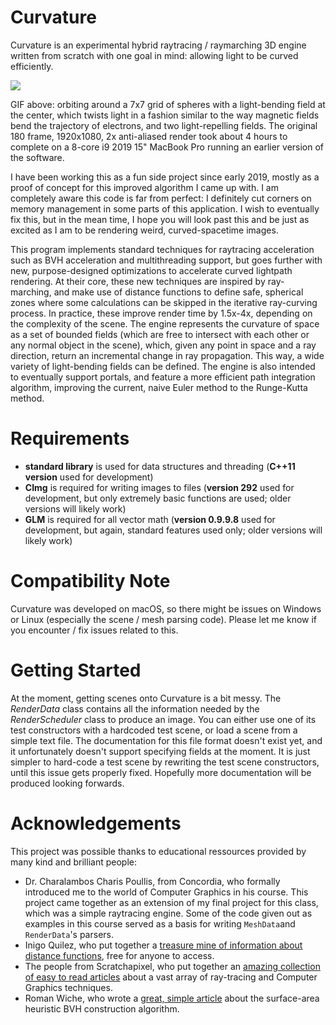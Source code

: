 # Curvature

Curvature is an experimental hybrid raytracing / raymarching 3D engine written from scratch with one goal in mind: allowing light to be curved efficiently.

![](https://github.com/simondemeule/Curvature/blob/master/doc/anim.gif)

GIF above: orbiting around a 7x7 grid of spheres with a light-bending field at the center, which twists light in a fashion similar to the way magnetic fields bend the trajectory of electrons, and two light-repelling fields. The original 180 frame, 1920x1080, 2x anti-aliased render took about 4 hours to complete on a 8-core i9 2019 15" MacBook Pro running an earlier version of the software. 

I have been working this as a fun side project since early 2019, mostly as a proof of concept for this improved algorithm I came up with. I am completely aware this code is far from perfect: I definitely cut corners on memory management in some parts of this application. I wish to eventually fix this, but in the mean time, I hope you will look past this and be just as excited as I am to be rendering weird, curved-spacetime images.

This program implements standard techniques for raytracing acceleration such as BVH acceleration and multithreading support, but goes further with new, purpose-designed optimizations to accelerate curved lightpath rendering. At their core, these new techniques are inspired by ray-marching, and make use of distance functions to define safe, spherical zones where some calculations can be skipped in the iterative ray-curving process. In practice, these improve render time by 1.5x-4x, depending on the complexity of the scene. The engine represents the curvature of space as a set of bounded fields (which are free to intersect with each other or any normal object in the scene), which, given any point in space and a ray direction, return an incremental change in ray propagation. This way, a wide variety of light-bending fields can be defined. The engine is also intended to eventually support portals, and feature a more efficient path integration algorithm, improving the current, naive Euler method to the Runge-Kutta method.

# Requirements

* **standard library** is used for data structures and threading (**C++11 version** used for development)
* **CImg** is required for writing images to files (**version 292** used for development, but only extremely basic functions are used; older versions will likely work)
* **GLM** is required for all vector math (**version 0.9.9.8** used for development, but again, standard features used only; older versions will likely work)

# Compatibility Note

Curvature was developed on macOS, so there might be issues on Windows or Linux (especially the scene / mesh parsing code). Please let me know if you encounter / fix issues related to this.

# Getting Started

At the moment, getting scenes onto Curvature is a bit messy. The *RenderData* class contains all the information needed by the *RenderScheduler* class to produce an image. You can either use one of its test constructors with a hardcoded test scene, or load a scene from a simple text file. The documentation for this file format doesn't exist yet, and it unfortunately doesn't support specifying fields at the moment. It is just simpler to hard-code a test scene by rewriting the test scene constructors, until this issue gets properly fixed. Hopefully more documentation will be produced looking forwards.

# Acknowledgements

This project was possible thanks to educational ressources provided by many kind and brilliant people:
- Dr. Charalambos Charis Poullis, from Concordia, who formally introduced me to the world of Computer Graphics in his course. This project came together as an extension of my final project for this class, which was a simple raytracing engine. Some of the code given out as examples in this course served as a basis for writing `MeshData`and `RenderData`'s parsers. 
- Inigo Quilez, who put together a [treasure mine of information about distance functions](https://www.iquilezles.org/www/articles/distfunctions/distfunctions.htm), free for anyone to access.
- The people from Scratchapixel, who put together an [amazing collection of easy to read articles](https://www.scratchapixel.com/) about a vast array of ray-tracing and Computer Graphics techniques.
- Roman Wiche, who wrote a [great, simple article](https://medium.com/@bromanz/how-to-create-awesome-accelerators-the-surface-area-heuristic-e14b5dec6160) about the surface-area heuristic BVH construction algorithm.
